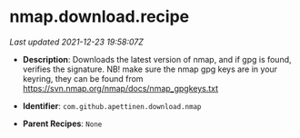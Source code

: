 # nmap.download.recipe

_Last updated 2021-12-23 19:58:07Z_

- **Description**: Downloads the latest version of nmap, and if gpg is found, verifies the signature. NB! make sure the nmap gpg keys are in your keyring, they can be found from https://svn.nmap.org/nmap/docs/nmap_gpgkeys.txt

- **Identifier**: `com.github.apettinen.download.nmap`

- **Parent Recipes**: `None`